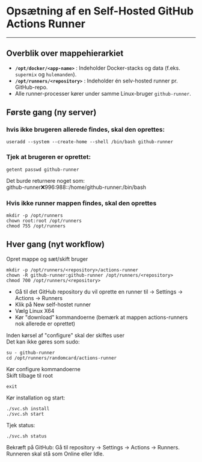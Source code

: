 # Opsætning af en Self-Hosted GitHub Actions Runner

---

## Overblik over mappehierarkiet
- **`/opt/docker/<app-name>`** : Indeholder Docker-stacks og data (f.eks. `supermix` og `hulemanden`).
- **`/opt/runners/<repository>`** : Indeholder én selv-hosted runner pr. GitHub-repo.
- Alle runner-processer kører under samme Linux-bruger `github-runner`.


## Første gang (ny server)
### hvis ikke brugeren allerede findes, skal den oprettes:

```
useradd --system --create-home --shell /bin/bash github-runner
```
### Tjek at brugeren er oprettet:
```
getent passwd github-runner
```
Det burde returnere noget som:  
github-runner:x:996:988::/home/github-runner:/bin/bash

### Hvis ikke runner mappen findes, skal den oprettes 
```
mkdir -p /opt/runners
chown root:root /opt/runners
chmod 755 /opt/runners
```

## Hver gang (nyt workflow)
Opret  mappe og sæt/skift bruger
```
mkdir -p /opt/runners/<repository>/actions-runner
chown -R github-runner:github-runner /opt/runners/<repository>
chmod 700 /opt/runners/<repository>
```
- Gå til det GitHub repository du vil oprette en runner til -> Settings -> Actions -> Runners
- Klik på New self-hostet runner
- Vælg Linux X64
- Kør "download" kommandoerne (bemærk at mappen actions-runners nok allerede er oprettet)

Inden kørsel af "configure" skal der skiftes user  
Det kan ikke gøres som sudo:
```
su - github-runner
cd /opt/runners/randomcard/actions-runner
```
Kør configure kommandoerne  
Skift tilbage til root
```
exit
```
Kør installation og start:
```
./svc.sh install
./svc.sh start
```
Tjek status:
```
./svc.sh status
```

Bekræft på GitHub:
Gå til repository → Settings → Actions → Runners. Runneren skal stå som Online eller Idle.






